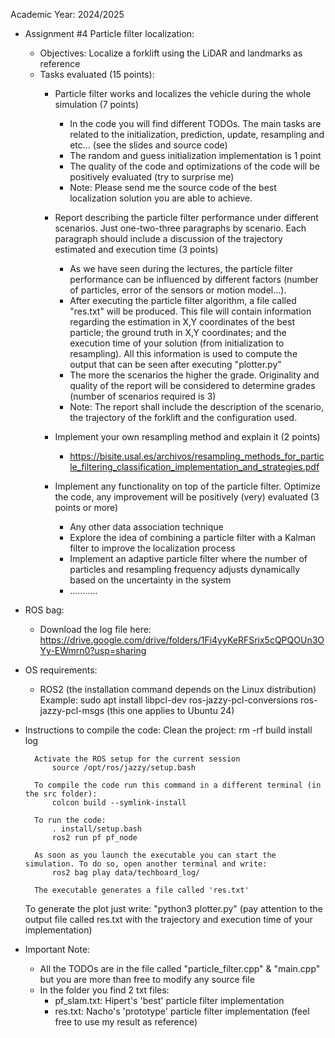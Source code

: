 Academic Year: 2024/2025

* Assignment #4 Particle filter localization:
    - Objectives: Localize a forklift using the LiDAR and landmarks as reference
    - Tasks evaluated (15 points):	
        + Particle filter works and localizes the vehicle during the whole simulation (7 points) 
			* In the code you will find different TODOs. The main tasks are related to the initialization, prediction, update, resampling and etc... (see the slides and source code)
            * The random and guess initialization implementation is 1 point
            * The quality of the code and optimizations of the code will be positively evaluated (try to surprise me)
			* Note: Please send me the source code of the best localization solution you are able to achieve.

        + Report describing the particle filter performance under different scenarios. Just one-two-three paragraphs by scenario. Each paragraph should include a discussion of the trajectory estimated and execution time (3 points)
			* As we have seen during the lectures, the particle filter performance can be influenced by different factors (number of particles, error of the sensors or motion model...).
			* After executing the particle filter algorithm, a file called "res.txt" will be produced. This file will contain information regarding the estimation in X,Y coordinates of the best particle; the ground truth in X,Y coordinates; and the execution time of your solution (from initialization to resampling). All this information is used to compute the output that can be seen after executing "plotter.py"
			* The more the scenarios the higher the grade. Originality and quality of the report will be considered to determine grades (number of scenarios required is 3)
			* Note: The report shall include the description of the scenario, the trajectory of the forklift and the configuration used.
        
        + Implement your own resampling method and explain it (2 points)
            * https://bisite.usal.es/archivos/resampling_methods_for_particle_filtering_classification_implementation_and_strategies.pdf

	    + Implement any functionality on top of the particle filter. Optimize the code, any improvement will be positively (very) evaluated (3 points or more)
            * Any other data association technique
            * Explore the idea of combining a particle filter with a Kalman filter to improve the localization process
            * Implement an adaptive particle filter where the number of particles and resampling frequency adjusts dynamically based on the uncertainty in the system
            * ...........

* ROS bag:
    - Download the log file here: https://drive.google.com/drive/folders/1Fi4yyKeRFSrix5cQPQOUn3OYy-EWmrn0?usp=sharing

* OS requirements:
	- ROS2 (the installation command depends on the Linux distribution)
		Example: sudo apt install libpcl-dev ros-jazzy-pcl-conversions ros-jazzy-pcl-msgs  (this one applies to Ubuntu 24)        
    
* Instructions to compile the code:
        Clean the project:
            rm -rf build install log
            
        Activate the ROS setup for the current session 
            source /opt/ros/jazzy/setup.bash
        
        To compile the code run this command in a different terminal (in the src folder): 
            colcon build --symlink-install 
        
        To run the code:
            . install/setup.bash
            ros2 run pf pf_node

        As soon as you launch the executable you can start the simulation. To do so, open another terminal and write:
            ros2 bag play data/techboard_log/

        The executable generates a file called 'res.txt'
        
	To generate the plot just write: "python3 plotter.py" (pay attention to the output file called res.txt with the trajectory and execution time of your implementation) 
	
* Important Note:
    - All the TODOs are in the file called "particle_filter.cpp" & "main.cpp" but you are more than free to modify any source file
    - In the folder you find 2 txt files:
        * pf_slam.txt: Hipert's 'best' particle filter implementation
        * res.txt: Nacho's 'prototype' particle filter implementation (feel free to use my result as reference)

